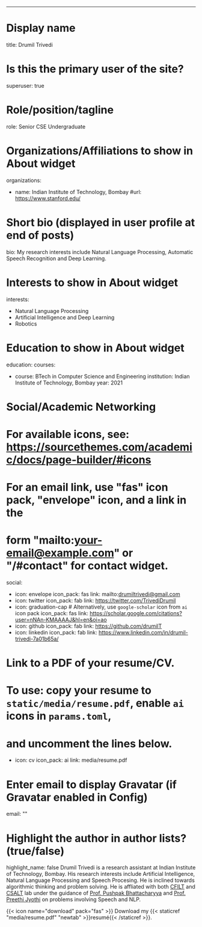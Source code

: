 ---
# Display name
title: Drumil Trivedi

# Is this the primary user of the site?
superuser: true

# Role/position/tagline
role: Senior CSE Undergraduate 

# Organizations/Affiliations to show in About widget
organizations:
- name: Indian Institute of Technology, Bombay
  #url: https://www.stanford.edu/

# Short bio (displayed in user profile at end of posts)
bio: My research interests include Natural Language Processing, Automatic Speech Recognition and Deep Learning.

# Interests to show in About widget
interests:
- Natural Language Processing
- Artificial Intelligence and Deep Learning 
- Robotics

# Education to show in About widget
education:
  courses:
  - course: BTech in Computer Science and Engineering
    institution: Indian Institute of Technology, Bombay
    year: 2021

# Social/Academic Networking
# For available icons, see: https://sourcethemes.com/academic/docs/page-builder/#icons
#   For an email link, use "fas" icon pack, "envelope" icon, and a link in the
#   form "mailto:your-email@example.com" or "/#contact" for contact widget.
social:
- icon: envelope
  icon_pack: fas
  link: mailto:drumiltrivedi@gmail.com
- icon: twitter
  icon_pack: fab
  link: https://twitter.com/TrivediDrumil
- icon: graduation-cap  # Alternatively, use `google-scholar` icon from `ai` icon pack
  icon_pack: fas
  link: https://scholar.google.com/citations?user=nNAn-KMAAAAJ&hl=en&oi=ao
- icon: github
  icon_pack: fab
  link: https://github.com/drumilT
- icon: linkedin
  icon_pack: fab
  link: https://www.linkedin.com/in/drumil-trivedi-7a01b65a/

# Link to a PDF of your resume/CV.
# To use: copy your resume to `static/media/resume.pdf`, enable `ai` icons in `params.toml`, 
# and uncomment the lines below.
 - icon: cv
   icon_pack: ai
   link: media/resume.pdf

# Enter email to display Gravatar (if Gravatar enabled in Config)
email: ""

# Highlight the author in author lists? (true/false)
highlight_name: false
Drumil Trivedi is a research assistant at Indian Institute of Technology, Bombay. His research interests include Artificial Intelligence, Natural Language Processing and Speech Procesing. He is inclined towards algorithmic thinking and problem solving. He is affliated with both <a href="http://www.cfilt.iitb.ac.in/">CFILT</a> and <a href="https://www.cse.iitb.ac.in/~pjyothi/csalt/">CSALT</a> lab under the guidance of
<a href="https://www.cse.iitb.ac.in/~pb/">Prof. Pushpak Bhattacharyya</a> and <a href="https://www.cse.iitb.ac.in/~pjyothi/">Prof. Preethi Jyothi</a> on problems involving Speech and NLP.



{{< icon name="download" pack="fas" >}} Download my {{< staticref "media/resume.pdf" "newtab" >}}resumé{{< /staticref >}}.
